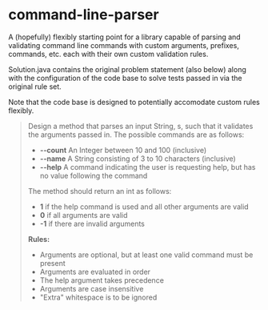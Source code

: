 # command-line-parser
A (hopefully) flexibly starting point for a library capable of parsing and validating command line commands with custom arguments, prefixes, commands, etc. each with their own custom validation rules.

Solution.java contains the original problem statement (also below) along with the configuration of the code base to solve tests passed in via the original rule set.

Note that the code base is designed to potentially accomodate custom rules flexibly.

 > Design a method that parses an input String, s, such that it validates the arguments passed in.
 > The possible commands are as follows:
 >
 > - **--count**  An Integer between 10 and 100 (inclusive)
 > - **--name**   A String consisting of 3 to 10 characters (inclusive)
 > - **--help**   A command indicating the user is requesting help, but has no value following the command
 >
 >  The method should return an int as follows:
 >  - **1** if the help command is used and all other arguments are valid
 >  - **0** if all arguments are valid
 >  - **-1** if there are invalid arguments
 >
 > **Rules:**
 > - Arguments are optional, but at least one valid command must be present
 > - Arguments are evaluated in order
 > - The help argument takes precedence
 > - Arguments are case insensitive
 > - "Extra" whitespace is to be ignored
 
